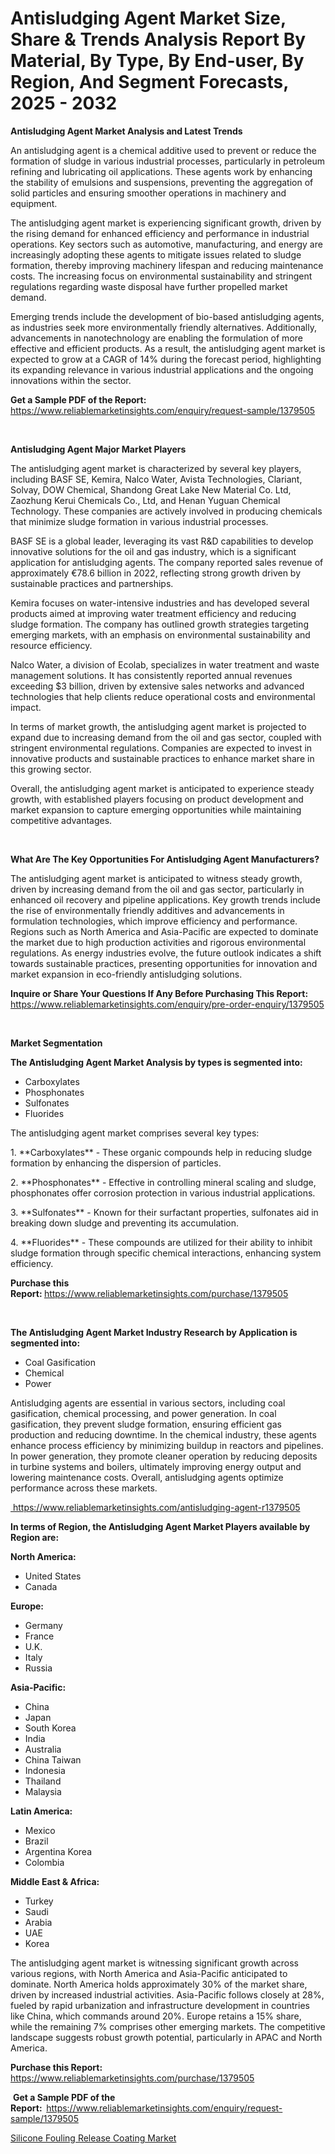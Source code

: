 <p><h1>Antisludging Agent Market Size, Share & Trends Analysis Report By Material, By Type, By End-user, By Region, And Segment Forecasts, 2025 - 2032</h1></p><p><strong>Antisludging Agent Market Analysis and Latest Trends</strong></p>
<p><p>An antisludging agent is a chemical additive used to prevent or reduce the formation of sludge in various industrial processes, particularly in petroleum refining and lubricating oil applications. These agents work by enhancing the stability of emulsions and suspensions, preventing the aggregation of solid particles and ensuring smoother operations in machinery and equipment.</p><p>The antisludging agent market is experiencing significant growth, driven by the rising demand for enhanced efficiency and performance in industrial operations. Key sectors such as automotive, manufacturing, and energy are increasingly adopting these agents to mitigate issues related to sludge formation, thereby improving machinery lifespan and reducing maintenance costs. The increasing focus on environmental sustainability and stringent regulations regarding waste disposal have further propelled market demand.</p><p>Emerging trends include the development of bio-based antisludging agents, as industries seek more environmentally friendly alternatives. Additionally, advancements in nanotechnology are enabling the formulation of more effective and efficient products. As a result, the antisludging agent market is expected to grow at a CAGR of 14% during the forecast period, highlighting its expanding relevance in various industrial applications and the ongoing innovations within the sector.</p></p>
<p><strong>Get a Sample PDF of the Report:&nbsp;</strong> <a href="https://www.reliablemarketinsights.com/enquiry/request-sample/1379505?utm_campaign=2531&utm_medium=2&utm_source=Github&utm_content=ia&utm_term=03042025&utm_id=antisludging-agent">https://www.reliablemarketinsights.com/enquiry/request-sample/1379505</a></p>
<p>&nbsp;</p>
<p><strong>Antisludging Agent Major Market Players</strong></p>
<p><p>The antisludging agent market is characterized by several key players, including BASF SE, Kemira, Nalco Water, Avista Technologies, Clariant, Solvay, DOW Chemical, Shandong Great Lake New Material Co. Ltd, Zaozhung Kerui Chemicals Co., Ltd, and Henan Yuguan Chemical Technology. These companies are actively involved in producing chemicals that minimize sludge formation in various industrial processes.</p><p>BASF SE is a global leader, leveraging its vast R&D capabilities to develop innovative solutions for the oil and gas industry, which is a significant application for antisludging agents. The company reported sales revenue of approximately €78.6 billion in 2022, reflecting strong growth driven by sustainable practices and partnerships.</p><p>Kemira focuses on water-intensive industries and has developed several products aimed at improving water treatment efficiency and reducing sludge formation. The company has outlined growth strategies targeting emerging markets, with an emphasis on environmental sustainability and resource efficiency.</p><p>Nalco Water, a division of Ecolab, specializes in water treatment and waste management solutions. It has consistently reported annual revenues exceeding $3 billion, driven by extensive sales networks and advanced technologies that help clients reduce operational costs and environmental impact.</p><p>In terms of market growth, the antisludging agent market is projected to expand due to increasing demand from the oil and gas sector, coupled with stringent environmental regulations. Companies are expected to invest in innovative products and sustainable practices to enhance market share in this growing sector.</p><p>Overall, the antisludging agent market is anticipated to experience steady growth, with established players focusing on product development and market expansion to capture emerging opportunities while maintaining competitive advantages.</p></p>
<p>&nbsp;</p>
<p><strong>What Are The Key Opportunities For Antisludging Agent Manufacturers?</strong></p>
<p><p>The antisludging agent market is anticipated to witness steady growth, driven by increasing demand from the oil and gas sector, particularly in enhanced oil recovery and pipeline applications. Key growth trends include the rise of environmentally friendly additives and advancements in formulation technologies, which improve efficiency and performance. Regions such as North America and Asia-Pacific are expected to dominate the market due to high production activities and rigorous environmental regulations. As energy industries evolve, the future outlook indicates a shift towards sustainable practices, presenting opportunities for innovation and market expansion in eco-friendly antisludging solutions.</p></p>
<p><strong>Inquire or Share Your Questions If Any Before Purchasing This Report:</strong> <a href="https://www.reliablemarketinsights.com/enquiry/pre-order-enquiry/1379505?utm_campaign=2531&utm_medium=2&utm_source=Github&utm_content=ia&utm_term=03042025&utm_id=antisludging-agent">https://www.reliablemarketinsights.com/enquiry/pre-order-enquiry/1379505</a></p>
<p>&nbsp;</p>
<p><strong>Market Segmentation</strong></p>
<p><strong>The Antisludging Agent Market Analysis by types is segmented into:</strong></p>
<p><ul><li>Carboxylates</li><li>Phosphonates</li><li>Sulfonates</li><li>Fluorides</li></ul></p>
<p><p>The antisludging agent market comprises several key types: </p><p>1. **Carboxylates** - These organic compounds help in reducing sludge formation by enhancing the dispersion of particles. </p><p>   </p><p>2. **Phosphonates** - Effective in controlling mineral scaling and sludge, phosphonates offer corrosion protection in various industrial applications. </p><p>3. **Sulfonates** - Known for their surfactant properties, sulfonates aid in breaking down sludge and preventing its accumulation. </p><p>4. **Fluorides** - These compounds are utilized for their ability to inhibit sludge formation through specific chemical interactions, enhancing system efficiency.</p></p>
<p><strong>Purchase this Report:&nbsp;</strong><a href="https://www.reliablemarketinsights.com/purchase/1379505?utm_campaign=2531&utm_medium=2&utm_source=Github&utm_content=ia&utm_term=03042025&utm_id=antisludging-agent">https://www.reliablemarketinsights.com/purchase/1379505</a></p>
<p>&nbsp;</p>
<p><strong>The Antisludging Agent Market Industry Research by Application is segmented into:</strong></p>
<p><ul><li>Coal Gasification</li><li>Chemical</li><li>Power</li></ul></p>
<p><p>Antisludging agents are essential in various sectors, including coal gasification, chemical processing, and power generation. In coal gasification, they prevent sludge formation, ensuring efficient gas production and reducing downtime. In the chemical industry, these agents enhance process efficiency by minimizing buildup in reactors and pipelines. In power generation, they promote cleaner operation by reducing deposits in turbine systems and boilers, ultimately improving energy output and lowering maintenance costs. Overall, antisludging agents optimize performance across these markets.</p></p>
<p><a href="https://www.reliablemarketinsights.com/antisludging-agent-r1379505?utm_campaign=2531&utm_medium=2&utm_source=Github&utm_content=ia&utm_term=03042025&utm_id=antisludging-agent">&nbsp;https://www.reliablemarketinsights.com/antisludging-agent-r1379505</a></p>
<p><strong>In terms of Region, the Antisludging Agent Market Players available by Region are:</strong></p>
<p>
    <p> <strong> North America: </strong>
        <ul>
            <li>United States</li>
            <li>Canada</li>
        </ul>
        </p> 
    <p> <strong> Europe: </strong>
        <ul>
            <li>Germany</li>
            <li>France</li>
            <li>U.K.</li>
            <li>Italy</li>
            <li>Russia</li>
        </ul>
        </p> 
    <p> <strong> Asia-Pacific: </strong>
        <ul>
            <li>China</li>
            <li>Japan</li>
            <li>South Korea</li>
            <li>India</li>
            <li>Australia</li>
            <li>China Taiwan</li>
            <li>Indonesia</li>
            <li>Thailand</li>
            <li>Malaysia</li>
        </ul>
        </p> 
    <p> <strong> Latin America: </strong>
        <ul>
            <li>Mexico</li>
            <li>Brazil</li>
            <li>Argentina Korea</li>
            <li>Colombia</li>
        </ul>
        </p> 
    <p> <strong> Middle East & Africa: </strong>
        <ul>
            <li>Turkey</li>
            <li>Saudi</li>
            <li>Arabia</li>
            <li>UAE</li>
            <li>Korea</li>
        </ul>
    </p>
    </p>
<p><p>The antisludging agent market is witnessing significant growth across various regions, with North America and Asia-Pacific anticipated to dominate. North America holds approximately 30% of the market share, driven by increased industrial activities. Asia-Pacific follows closely at 28%, fueled by rapid urbanization and infrastructure development in countries like China, which commands around 20%. Europe retains a 15% share, while the remaining 7% comprises other emerging markets. The competitive landscape suggests robust growth potential, particularly in APAC and North America.</p></p>
<p><strong>Purchase this Report: </strong><a href="https://www.reliablemarketinsights.com/purchase/1379505?utm_campaign=2531&utm_medium=2&utm_source=Github&utm_content=ia&utm_term=03042025&utm_id=antisludging-agent">https://www.reliablemarketinsights.com/purchase/1379505</a></p>
<p>&nbsp;<strong>Get a Sample PDF of the Report:&nbsp;&nbsp;</strong><a href="https://www.reliablemarketinsights.com/enquiry/request-sample/1379505?utm_campaign=2531&utm_medium=2&utm_source=Github&utm_content=ia&utm_term=03042025&utm_id=antisludging-agent">https://www.reliablemarketinsights.com/enquiry/request-sample/1379505</a></p>
<p><strong></strong></p>
<p><p><a href="https://github.com/techerghalim/Market-Research-Report-List-1/blob/main/silicone-fouling-release-coating-market.md?utm_campaign=2531&utm_medium=2&utm_source=Github&utm_content=ia&utm_term=03042025&utm_id=antisludging-agent">Silicone Fouling Release Coating Market</a></p></p>